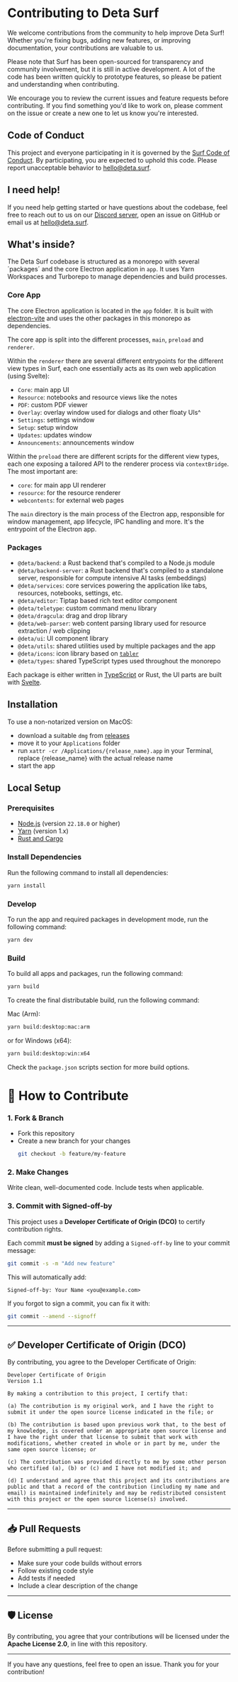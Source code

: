 # Contributing to Deta Surf

We welcome contributions from the community to help improve Deta Surf! Whether you're fixing bugs, adding new features, or improving documentation, your contributions are valuable to us.

Please note that Surf has been open-sourced for transparency and community involvement, but it is still in active development. A lot of the code has been written quickly to prototype features, so please be patient and understanding when contributing.

We encourage you to review the current issues and feature requests before contributing. If you find something you'd like to work on, please comment on the issue or create a new one to let us know you're interested.

## Code of Conduct

This project and everyone participating in it is governed by the [Surf Code of Conduct](CODE_OF_CONDUCT.md). By participating, you are expected to uphold this code. Please report unacceptable behavior to [hello@deta.surf](mailto:hello@deta.surf).

## I need help!

If you need help getting started or have questions about the codebase, feel free to reach out to us on our [Discord server](http://deta.surf/discord), open an issue on GitHub or email us at [hello@deta.surf](mailto:hello@deta.surf).

## What's inside?

The Deta Surf codebase is structured as a monorepo with several ´packages´ and the core Electron application in `app`. It uses Yarn Workspaces and Turborepo to manage dependencies and build processes.

### Core App

The core Electron application is located in the `app` folder. It is built with [electron-vite](https://electron-vite.org) and uses the other packages in this monorepo as dependencies.

The core app is split into the different processes, `main`, `preload` and `renderer`.

Within the `renderer` there are several different entrypoints for the different view types in Surf, each one essentially acts as its own web application (using Svelte):

- `Core`: main app UI
- `Resource`: notebooks and resource views like the notes
- `PDF`: custom PDF viewer
- `Overlay`: overlay window used for dialogs and other floaty UIs^
- `Settings`: settings window
- `Setup`: setup window
- `Updates`: updates window
- `Announcements`: announcements window

Within the `preload` there are different scripts for the different view types, each one exposing a tailored API to the renderer process via `contextBridge`. The most important are:

- `core`: for main app UI renderer
- `resource`: for the resource renderer
- `webcontents`: for external web pages

The `main` directory is the main process of the Electron app, responsible for window management, app lifecycle, IPC handling and more. It's the entrypoint of the Electron app.

### Packages

- `@deta/backend`: a Rust backend that's compiled to a Node.js module
- `@deta/backend-server`: a Rust backend that's compiled to a standalone server, responsible for compute intensive AI tasks (embeddings)
- `@deta/services`: core services powering the application like tabs, resources, notebooks, settings, etc.
- `@deta/editor`: Tiptap based rich text editor component
- `@deta/teletype`: custom command menu library
- `@deta/dragcula`: drag and drop library
- `@deta/web-parser`: web content parsing library used for resource extraction / web clipping
- `@deta/ui`: UI component library
- `@deta/utils`: shared utilities used by multiple packages and the app
- `@deta/icons`: icon library based on [`tabler`](https://tabler.io/icons)
- `@deta/types`: shared TypeScript types used throughout the monorepo

Each package is either written in [TypeScript](https://www.typescriptlang.org/) or Rust, the UI parts are built with [Svelte](https://svelte.dev/).

## Installation

To use a non-notarized version on MacOS:

- download a suitable `dmg` from [releases](https://github.com/deta/horizon/releases)
- move it to your `Applications` folder
- run `xattr -cr /Applications/{release_name}.app` in your Terminal, replace {release_name} with the actual release name
- start the app

## Local Setup

### Prerequisites

- [Node.js](https://nodejs.org/) (version `22.18.0` or higher)
- [Yarn](https://yarnpkg.com/) (version 1.x)
- [Rust and Cargo](https://www.rust-lang.org/tools/install)

### Install Dependencies

Run the following command to install all dependencies:

```sh
yarn install
```

### Develop

To run the app and required packages in development mode, run the following command:

```sh
yarn dev
```

### Build

To build all apps and packages, run the following command:

```sh
yarn build
```

To create the final distributable build, run the following command:

Mac (Arm):

```sh
yarn build:desktop:mac:arm
```

or for Windows (x64):

```sh
yarn build:desktop:win:x64
```

Check the `package.json` scripts section for more build options.

# 📌 How to Contribute

### 1. Fork & Branch

- Fork this repository
- Create a new branch for your changes
  ```bash
  git checkout -b feature/my-feature

  ```

### 2. Make Changes

Write clean, well-documented code. Include tests when applicable.

### 3. Commit with Signed-off-by

This project uses a **Developer Certificate of Origin (DCO)** to certify contribution rights.

Each commit **must be signed** by adding a `Signed-off-by` line to your commit message:

```bash
git commit -s -m "Add new feature"

```

This will automatically add:

```
Signed-off-by: Your Name <you@example.com>

```

If you forgot to sign a commit, you can fix it with:

```bash
git commit --amend --signoff

```

---

## ✅ Developer Certificate of Origin (DCO)

By contributing, you agree to the Developer Certificate of Origin:

```
Developer Certificate of Origin
Version 1.1

By making a contribution to this project, I certify that:

(a) The contribution is my original work, and I have the right to submit it under the open source license indicated in the file; or

(b) The contribution is based upon previous work that, to the best of my knowledge, is covered under an appropriate open source license and I have the right under that license to submit that work with modifications, whether created in whole or in part by me, under the same open source license; or

(c) The contribution was provided directly to me by some other person who certified (a), (b) or (c) and I have not modified it; and

(d) I understand and agree that this project and its contributions are public and that a record of the contribution (including my name and email) is maintained indefinitely and may be redistributed consistent with this project or the open source license(s) involved.
```

---

## 📥 Pull Requests

Before submitting a pull request:

- Make sure your code builds without errors
- Follow existing code style
- Add tests if needed
- Include a clear description of the change

---

## 🛡 License

By contributing, you agree that your contributions will be licensed under the **Apache License 2.0**, in line with this repository.

---

If you have any questions, feel free to open an issue. Thank you for your contribution!

